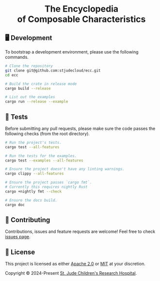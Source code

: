 <p align="center">
  <h1 align="center">
    The Encyclopedia<br />of Composable Characteristics
  </h1>
</p>

## 🖥️ Development

To bootstrap a development environment, please use the following commands.

```bash
# Clone the repository
git clone git@github.com:stjudecloud/ecc.git
cd ecc

# Build the crate in release mode
cargo build --release

# List out the examples
cargo run --release --example
```

## 🚧️ Tests

Before submitting any pull requests, please make sure the code passes the
following checks (from the root directory).

```bash
# Run the project's tests.
cargo test --all-features

# Run the tests for the examples.
cargo test --examples --all-features

# Ensure the project doesn't have any linting warnings.
cargo clippy --all-features

# Ensure the project passes `cargo fmt`.
# Currently this requires nightly Rust
cargo +nightly fmt --check

# Ensure the docs build.
cargo doc
```

## 🤝 Contributing

Contributions, issues and feature requests are welcome! Feel free to check
[issues page](https://github.com/stjudecloud/ecc/issues).

## 📝 License

This project is licensed as either [Apache 2.0][license-apache] or
[MIT][license-mit] at your discretion.

Copyright © 2024-Present [St. Jude Children's Research Hospital](https://github.com/stjude).

[license-apache]: https://github.com/stjudecloud/ecc/blob/main/LICENSE-APACHE
[license-mit]: https://github.com/stjudecloud/ecc/blob/main/LICENSE-MIT
